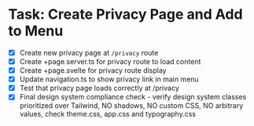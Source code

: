 # Task: Create Privacy Page and Add to Menu

- [x] Create new privacy page at `/privacy` route
- [x] Create +page.server.ts for privacy route to load content
- [x] Create +page.svelte for privacy route display
- [x] Update navigation.ts to show privacy link in main menu
- [x] Test that privacy page loads correctly at /privacy
- [x] Final design system compliance check - verify design system classes prioritized over Tailwind, NO shadows, NO custom CSS, NO arbitrary values, check theme.css, app.css and typography.css